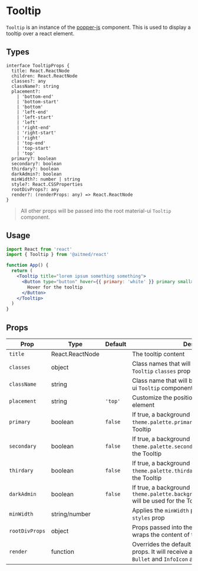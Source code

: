 # Tooltip

`Tooltip` is an instance of the [popper-js](https://popper.js.org/) component. This is used to display a tooltip over a react element.

## Types

```tsx
interface TooltipProps {
  title: React.ReactNode
  children: React.ReactNode
  classes?: any
  className?: string
  placement?:
    | 'bottom-end'
    | 'bottom-start'
    | 'bottom'
    | 'left-end'
    | 'left-start'
    | 'left'
    | 'right-end'
    | 'right-start'
    | 'right'
    | 'top-end'
    | 'top-start'
    | 'top'
  primary?: boolean
  secondary?: boolean
  thirdary?: boolean
  darkAdmin?: boolean
  minWidth?: number | string
  style?: React.CSSProperties
  rootDivProps?: any
  render?: (renderProps: any) => React.ReactNode
}
```

> All other props will be passed into the root material-ui `Tooltip` component.

## Usage

```jsx
import React from 'react'
import { Tooltip } from '@aitmed/react'

function App() {
  return (
    <Tooltip title="lorem ipsum something something">
      <Button type="button" hover={{ primary: 'white' }} primary small>
        Hover for the tooltip
      </Button>
    </Tooltip>
  )
}
```

## Props

| Prop           | Type            | Default | Description                                                                                                                           |
| -------------- | --------------- | ------- | ------------------------------------------------------------------------------------------------------------------------------------- |
| `title`        | React.ReactNode |         | The tooltip content                                                                                                                   |
| `classes`      | object          |         | Class names that will passed into the material-ui `Tooltip` `classes` prop                                                            |
| `className`    | string          |         | Class name that will be passed into the material-ui `Tooltip` component                                                               |
| `placement`    | string          | `'top'` | Customize the positioning of the tooltip on an element                                                                                |
| `primary`      | boolean         | `false` | If true, a background of `theme.palette.primary.main` will be used for the Tooltip                                                    |
| `secondary`    | boolean         | `false` | If true, a background of `theme.palette.secondary.main` will be used for the Tooltip                                                  |
| `thirdary`     | boolean         | `false` | If true, a background of `theme.palette.thirdary.main` will be used for the Tooltip                                                   |
| `darkAdmin`    | boolean         | `false` | If true, a background of `theme.palette.background.darkAdminDarkerShade` will be used for the Tooltip                                 |
| `minWidth`     | string/number   |         | Applies the `minWidth` property on the tooltip's `styles` prop                                                                        |
| `rootDivProps` | object          |         | Props passed into the root `div` element that wraps the content of the tooltip                                                        |
| `render`       | function        |         | Overrides the default `children` using render props. It will receive an object with properties `Bullet` and `InfoIcon` as an argument |
